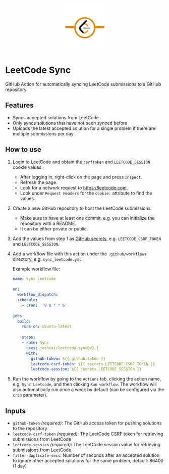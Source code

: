 <p align="center">
    <img src="leetcode_sync_transparent.png" width="150"/>
</p>

# LeetCode Sync
GitHub Action for automatically syncing LeetCode submissions to a GitHub repository.

## Features

- Syncs accepted solutions from LeetCode
- Only syncs solutions that have not been synced before
- Uploads the latest accepted solution for a single problem if there are multiple submissions per day

## How to use

1. Login to LeetCode and obtain the `csrftoken` and `LEETCODE_SESSION` cookie values.

    - After logging in, right-click on the page and press `Inspect`.
    - Refresh the page.
    - Look for a network request to https://leetcode.com.
    - Look under `Request Headers` for the `cookie:` attribute to find the values.

2. Create a new GitHub repository to host the LeetCode submissions.

    - Make sure to have at least one commit, e.g. you can initialize the repository with a README.
    - It can be either private or public.

3. Add the values from step 1 as [GitHub secrets](https://docs.github.com/en/actions/configuring-and-managing-workflows/creating-and-storing-encrypted-secrets#creating-encrypted-secrets-for-a-repository), 
   e.g. `LEETCODE_CSRF_TOKEN` and `LEETCODE_SESSION`.

4. Add a workflow file with this action under the `.github/workflows` directory, e.g. `sync_leetcode.yml`.

    Example workflow file:

    ```yaml
    name: Sync Leetcode

    on:
      workflow_dispatch:
      schedule:
        - cron:  '0 8 * * 6'

    jobs:
      build:
        runs-on: ubuntu-latest

        steps:
        - name: Sync
          uses: joshcai/leetcode-sync@v1.1
          with:
            github-token: ${{ github.token }}
            leetcode-csrf-token: ${{ secrets.LEETCODE_CSRF_TOKEN }}
            leetcode-session: ${{ secrets.LEETCODE_SESSION }}
    ```

5. Run the workflow by going to the `Actions` tab, clicking the action name, e.g. `Sync Leetcode`, and then clicking `Run workflow`. The workflow will also automatically run once a week by default (can be configured via the `cron` parameter).

## Inputs

- `github-token` *(required)*: The GitHub access token for pushing solutions to the repository
- `leetcode-csrf-token` *(required)*: The LeetCode CSRF token for retrieving submissions from LeetCode
- `leetcode-session` *(required)*: The LeetCode session value for retrieving submissions from LeetCode
- `filter-duplicate-secs`: Number of seconds after an accepted solution to ignore other accepted solutions for the same problem, default: 86400 (1 day)
